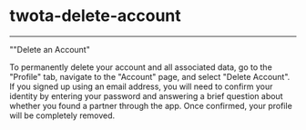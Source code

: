 # twota-delete-account


-------------


""Delete an Account"


To permanently delete your account and all associated data, go to the "Profile" tab, navigate to the "Account" page, and select "Delete Account". If you signed up using an email address, you will need to confirm your identity by entering your password and answering a brief question about whether you found a partner through the app. Once confirmed, your profile will be completely removed.
